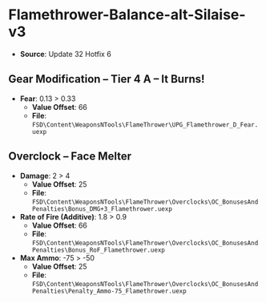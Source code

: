 # Flamethrower-Balance-alt-Silaise-v3
* **Source**: Update 32 Hotfix 6

## Gear Modification – Tier 4 A – It Burns!
* **Fear**: 0.13 > 0.33
  * **Value Offset**: 66
  * **File**: `FSD\Content\WeaponsNTools\FlameThrower\UPG_Flamethrower_D_Fear.uexp`

## Overclock – Face Melter
* **Damage**: 2 > 4
  * **Value Offset**: 25
  * **File**: `FSD\Content\WeaponsNTools\FlameThrower\Overclocks\OC_BonusesAndPenalties\Bonus_DMG+3_Flamethrower.uexp`
* **Rate of Fire (Additive)**: 1.8 > 0.9 <!-- 30% > 15% -->
  * **Value Offset**: 66
  * **File**: `FSD\Content\WeaponsNTools\FlameThrower\Overclocks\OC_BonusesAndPenalties\Bonus_RoF_Flamethrower.uexp`
* **Max Ammo**: -75 > -50
  * **Value Offset**: 25
  * **File**: `FSD\Content\WeaponsNTools\FlameThrower\Overclocks\OC_BonusesAndPenalties\Penalty_Ammo-75_Flamethrower.uexp`

